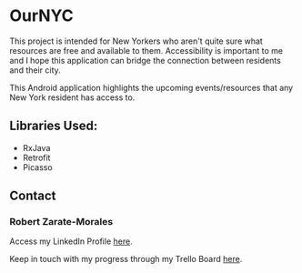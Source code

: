 # OurNYC


This project is intended for New Yorkers who aren't quite sure what resources are free and available to them. Accessibility is important to me and I hope this application can bridge the connection between residents and their city.

This Android application highlights the upcoming events/resources that any New York resident has access to.

<h2>Libraries Used:</h2>
<ul>
<li>RxJava</li>
<li>Retrofit</li>
<li>Picasso</li>
</ul>

<h2>Contact</h2>
<h3>Robert Zarate-Morales</h3>
Access my LinkedIn Profile <a href="www.linkedin.com/in/robert-zarate-morales">here</a>.

<p>
Keep in touch with my progress through my Trello Board <a href="https://trello.com/invite/b/mvXzukq9/2680d42524b51953957121f3b6592402/robert-solo-project">here</a>.
</p>
